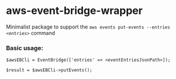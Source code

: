 # aws-event-bridge-wrapper

Minimalist package to support the `aws events put-events --entries <entries>` command

### Basic usage:

```
$awsEBCli = EventBridge(['entries' => <eventEntriesJsonPath>]);

$result = $awsEBCli->putEvents();
```